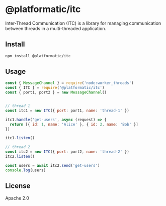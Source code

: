 # @platformatic/itc

Inter-Thread Communication (ITC) is a library for managing communication between threads in a multi-threaded application.

## Install

```sh
npm install @platformatic/itc
```

## Usage

```js
const { MessageChannel } = require('node:worker_threads')
const { ITC } = require('@platformatic/itc')
const { port1, port2 } = new MessageChannel()


// thread 1
const itc1 = new ITC({ port: port1, name: 'thread-1' })

itc1.handle('get-users', async (request) => {
  return [{ id: 1, name: 'Alice' }, { id: 2, name: 'Bob' }]
})

itc1.listen()

// thread 2
const itc2 = new ITC({ port: port2, name: 'thread-2' })
itc2.listen()

const users = await itc2.send('get-users')
console.log(users)
```

## License

Apache 2.0
